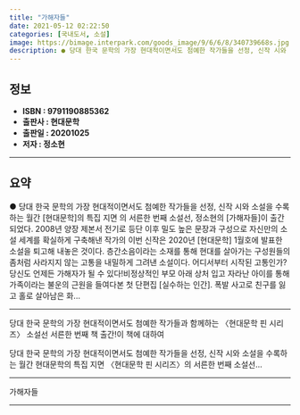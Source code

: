 ```yaml
---
title: "가해자들"
date: 2021-05-12 02:22:50
categories: [국내도서, 소설]
image: https://bimage.interpark.com/goods_image/9/6/6/8/340739668s.jpg
description: ● 당대 한국 문학의 가장 현대적이면서도 첨예한 작가들을 선정, 신작 시와 소설을 수록하는 월간 [현대문학]의 특집 지면 의 서른한 번째 소설선, 정소현의 [가해자들]이 출간되었다. 2008년 양장 제본서 전기로 등단 이후 밀도 높은 문장과 구성으로 자신만의 소설 세계를 확실하게 구축
---
```


## **정보**

- **ISBN : 9791190885362**
- **출판사 : 현대문학**
- **출판일 : 20201025**
- **저자 : 정소현**

------



## **요약**

●  당대 한국 문학의 가장 현대적이면서도 첨예한 작가들을 선정, 신작 시와 소설을 수록하는 월간 [현대문학]의 특집 지면 의 서른한 번째 소설선, 정소현의 [가해자들]이 출간되었다. 2008년 양장 제본서 전기로 등단 이후 밀도 높은 문장과 구성으로 자신만의 소설 세계를 확실하게 구축해낸 작가의 이번 신작은 2020년 [현대문학] 1월호에 발표한 소설을 퇴고해 내놓은 것이다. 층간소음이라는 소재를 통해 현대를 살아가는 구성원들의 좀처럼 사라지지 않는 고통을 내밀하게 그려낸 소설이다.  어디서부터 시작된 고통인가?당신도 언제든 가해자가 될 수 있다!비정상적인 부모 아래 상처 입고 자라난 아이를 통해 가족이라는 불운의 근원을 들여다본  첫 단편집 [실수하는 인간]. 폭발 사고로 친구를 잃고 홀로 살아남은 화...

------

당대 한국 문학의 가장 현대적이면서도 첨예한 작가들과 함께하는
〈현대문학 핀 시리즈〉 소설선 서른한 번째 책 출간!이 책에 대하여

당대 한국 문학의 가장 현대적이면서도 첨예한 작가들을 선정, 신작 시와 소설을 수록하는 월간 현대문학의 특집 지면 〈현대문학 핀 시리즈〉의 서른한 번째 소설선... 

------


가해자들 

------


